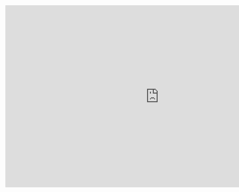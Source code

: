 
<div style="width:960px;height:569px">
<iframe src="https://www.youtube.com/embed/f4fyYAi50uI?&autoplay=1" frameborder="0" frameborder="0" width="960" height="569" allowfullscreen="true" mozallowfullscreen="true" webkitallowfullscreen="true"></iframe>
</div>
